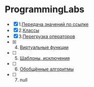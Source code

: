 # ProgrammingLabs
- [X] 1.[Передача значений по ссылке](https://github.com/kottragu/ProgrammingLabs/tree/master/lab1)
- [X] 2.[Классы](https://github.com/kottragu/ProgrammingLabs/tree/master/lab2)
- [X] 3.[Перегрузка операторов](https://github.com/kottragu/ProgrammingLabs/tree/master/lab3)
- [X] 4. [Виртуальные функции](https://github.com/kottragu/ProgrammingLabs/tree/master/lab4)
- [ ] 5. [Шаблоны, исключения](https://github.com/kottragu/ProgrammingLabs/tree/master/lab5)
- [ ] 6. [Обобщённые алгоритмы](https://github.com/kottragu/ProgrammingLabs/tree/master/lab6)
- [ ] 7. null
